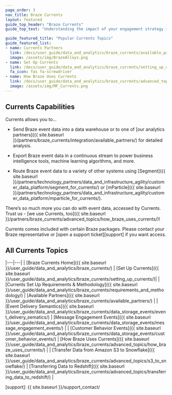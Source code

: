 ```yaml
---
page_order: 3
nav_title: Braze Currents
layout: featured
guide_top_header: "Braze Currents"
guide_top_text: "Understanding the impact of your engagement strategy is critical in informing your iteration and optimization of your communications with your users. <br> <br> To ensure that this valuable engagement data is tightly integrated with the rest of your operations, the Braze platform tracks a wide array of event data from your integration for analysis, retargeting, and other use-cases elsewhere within your own systems."

guide_featured_title: "Popular Currents Topics"
guide_featured_list:
- name: Currents Partners
  link: /docs/user_guide/data_and_analytics/braze_currents/available_partners/
  image: /assets/img/BrazeAlloys.png
- name: Set Up Currents
  link: /docs/user_guide/data_and_analytics/braze_currents/setting_up_currents/
  fa_icon: fas fa-screwdriver
- name: How Braze Uses Currents
  link: /docs/user_guide/data_and_analytics/braze_currents/advanced_topics/how_braze_uses_currents/
  image: /assets/img/MF_Currents.png
---
```


## Currents Capabilities

Currents allows you to…

* Send Braze event data into a data warehouse or to one of [our analytics partners]({{ site.baseurl }}/partners/braze_currents/integration/available_partners/) for detailed analysis.

* Export Braze event data in a continuous stream to power business intelligence tools, machine learning algorithms, and more.

* Route Braze event data to a variety of other systems using [Segment]({{ site.baseurl }}/partners/technology_partners/data_and_infrastructure_agility/customer_data_platform/segment_for_currents/) or [mParticle]({{ site.baseurl }}/partners/technology_partners/data_and_infrastructure_agility/customer_data_platform/mparticle_for_currents/).

There’s so much more you can do with event data, accessed by Currents. Trust us - [we use Currents, too]({{ site.baseurl }}/partners/braze_currents/advanced_topics/how_braze_uses_currents/)!

Currents comes included with certain Braze packages. Please contact your Braze representative or [open a support ticket][support] if you want access.

## All Currents Topics

|---|---|
| [Braze Currents Home]({{ site.baseurl }}/user_guide/data_and_analytics/braze_currents/) | [Set Up Currents]({{ site.baseurl }}/user_guide/data_and_analytics/braze_currents/setting_up_currents/)|
|[Currents Set Up Requirements & Methodology]({{ site.baseurl }}/user_guide/data_and_analytics/braze_currents/requirements_and_methodology/) | [Available Partners]({{ site.baseurl }}/user_guide/data_and_analytics/braze_currents/available_partners/) |
| [Event Delivery Semantics]({{ site.baseurl }}/user_guide/data_and_analytics/braze_currents/data_storage_events/event_delivery_sematics/) | [Message Engagement Events]({{ site.baseurl }}/user_guide/data_and_analytics/braze_currents/data_storage_events/message_engagement_events/) |
| [Customer Behavior Events]({{ site.baseurl }}/user_guide/data_and_analytics/braze_currents/data_storage_events/customer_behavior_events/) | [How Braze Uses Currents]({{ site.baseurl }}/user_guide/data_and_analytics/braze_currents/advanced_topics/how_braze_uses_currents/) |
| [Transfer Data from Amazon S3 to Snowflake]({{ site.baseurl }}/user_guide/data_and_analytics/braze_currents/advanced_topics/s3_to_snowflake/) | [Transferring Data to Redshift]({{ site.baseurl }}/user_guide/data_and_analytics/braze_currents/advanced_topics/transferring_data_to_redshift/) |

[support]: {{ site.baseurl }}/support_contact/
